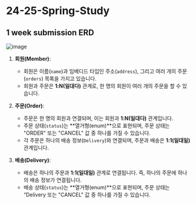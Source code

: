 # 24-25-Spring-Study

## 1 week submission ERD

![image](https://github.com/user-attachments/assets/b9776069-59be-460b-adc9-3e87478b6872)


1. **회원(Member)**:
   - 회원은 이름(`name`)과 임베디드 타입인 주소(`address`), 그리고 여러 개의 주문(`orders`) 목록을 가지고 있습니다.
   - 회원과 주문은 **1:N(일대다)** 관계로, 한 명의 회원이 여러 개의 주문을 할 수 있습니다.

2. **주문(Order)**:
   - 주문은 한 명의 회원과 연결되며, 이는 회원과 **1:N(일대다)** 관계입니다.
   - 주문 상태(`status`)는 **열거형(enum)**으로 표현되며, 주문 상태는 "ORDER" 또는 "CANCEL" 값 중 하나를 가질 수 있습니다.
   - 각 주문은 하나의 배송 정보(`Delivery`)와 연결되며, 주문과 배송은 **1:1(일대일)** 관계입니다.

3. **배송(Delivery)**:
   - 배송은 하나의 주문과 **1:1(일대일)** 관계로 연결됩니다. 즉, 하나의 주문에 하나의 배송 정보가 연결됩니다.
   - 배송 상태(`status`)는 **열거형(enum)**으로 표현되며, 주문 상태는 “Delivery 또는 "CANCEL" 값 중 하나를 가질 수 있습니다.
